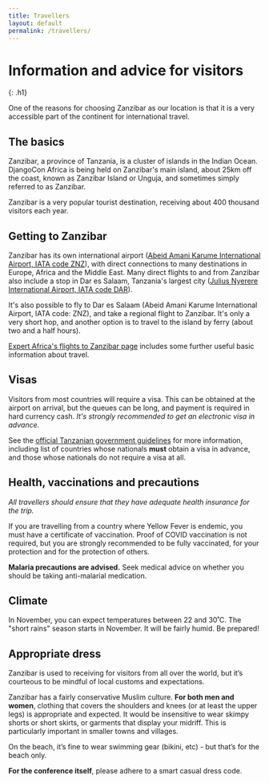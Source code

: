 ```yaml
---
title: Travellers
layout: default
permalink: /travellers/
---
```


# Information and advice for visitors
{: .h1}

One of the reasons for choosing Zanzibar as our location is that it is a very accessible part of the continent for international travel.


## The basics
Zanzibar, a province of Tanzania, is a cluster of islands in the Indian Ocean. DjangoCon Africa is being held on Zanzibar's main island, about 25km off the coast, known as Zanzibar Island or Unguja, and sometimes simply referred to as Zanzibar.

Zanzibar is a very popular tourist destination, receiving about 400 thousand visitors each year.


## Getting to Zanzibar

Zanzibar has its own international airport ([Abeid Amani Karume International Airport, IATA code ZNZ](https://en.wikipedia.org/wiki/Abeid_Amani_Karume_International_Airport)), with direct connections to many destinations in Europe, Africa and the Middle East. Many direct flights to and from Zanzibar also include a stop in Dar es Salaam, Tanzania's largest city ([Julius Nyerere International Airport, IATA code DAR](https://en.wikipedia.org/wiki/Abeid_Amani_Karume_International_Airport)).

It's also possible to fly to Dar es Salaam (Abeid Amani Karume International Airport, IATA code: ZNZ), and take a regional flight to Zanzibar. It's only a very short hop, and another option is to travel to the island by ferry (about two and a half hours).

[Expert Africa's flights to Zanzibar page](https://www.expertafrica.com/zanzibar/info/flights-to-zanzibar) includes some further useful basic information about travel.


## Visas

Visitors from most countries will require a visa. This can be obtained at the airport on arrival, but the queues can be long, and payment is required in hard currency cash. *It's strongly recommended to get an electronic visa in advance.*

See the [official Tanzanian government guidelines](https://visa.immigration.go.tz/guidelines) for more information, including list of countries whose nationals **must** obtain a visa in advance, and those whose nationals do not require a visa at all.

## Health, vaccinations and precautions

*All travellers should ensure that they have adequate health insurance for the trip.*

If you are travelling from a country where Yellow Fever is endemic, you must have a certificate of vaccination. Proof of COVID vaccination is not required, but you are strongly recommended to be fully vaccinated, for your protection and for the protection of others.

**Malaria precautions are advised.** Seek medical advice on whether you should be taking anti-malarial medication.

## Climate

In November, you can expect temperatures between 22 and 30˚C. The "short rains" season starts in November. It will be fairly humid. Be prepared!

## Appropriate dress

Zanzibar is used to receiving for visitors from all over the world, but it’s courteous to be mindful of local customs and expectations.

Zanzibar has a fairly conservative Muslim culture. **For both men and women**, clothing that covers the shoulders and knees (or at least the upper legs) is appropriate and expected. It would be insensitive to wear skimpy shorts or short skirts, or garments that display your midriff. This is particularly important in smaller towns and villages.

On the beach, it’s fine to wear swimming gear (bikini, etc) - but that’s for the beach only.

**For the conference itself**, please adhere to a smart casual dress code.




